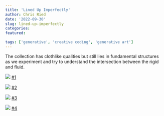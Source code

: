 ```yaml
---
title: 'Lined Up Imperfectly'
author: Chris Ried
date: '2022-09-30'
slug: lined-up-imperfectly
categories:
featured: 

tags: ['generative', 'creative coding', 'generative art']
---
```



The collection has clothlike qualities but still lies in fundamental structures as we experiment and try to understand the intersection between the rigid and fluid.


![](https://live.staticflickr.com/65535/52643863569_95d0f62c31_z_d.jpg)
[#1](https://objkt.com/asset/hicetnunc/783743)

![](https://live.staticflickr.com/65535/52644079718_82939232ff_z_d.jpg)
[#2](https://objkt.com/asset/hicetnunc/783746)

![](https://live.staticflickr.com/65535/52643606966_b32023bf52_z_d.jpg)
[#3](https://objkt.com/asset/hicetnunc/783748)

![](https://live.staticflickr.com/65535/52643100912_892f547cf8_z_d.jpg)
[#4](https://objkt.com/asset/hicetnunc/783752)

